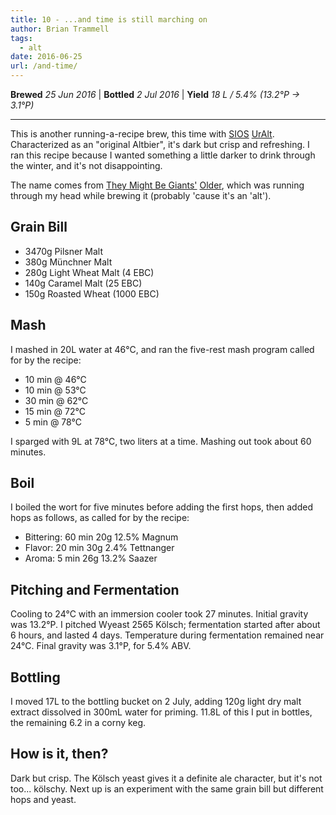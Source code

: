 ```yaml
---
title: 10 - ...and time is still marching on
author: Brian Trammell
tags:
  - alt
date: 2016-06-25
url: /and-time/
---
```


**Brewed** *25 Jun 2016* | **Bottled** *2 Jul 2016* | **Yield** *18 L / 5.4% (13.2&deg;P &#x2192; 3.1&deg;P)*
- - -

This is another running-a-recipe brew, this time with [SIOS](https://sios.ch/)
[UrAlt](https://www.sios.ch/SIOS-UrAlt-Mash-Recipe-yields-20-liter).
Characterized as an "original Altbier", it's dark but crisp and refreshing. I
ran this recipe because I wanted something a little darker to drink through
the winter, and it's not disappointing.

The name comes from [They Might Be Giants'](http://www.theymightbegiants.com/)
[Older](https://www.youtube.com/watch?v=TdIRrmNN_CQ), which was running 
through my head while brewing it (probably 'cause it's an 'alt').

## Grain Bill

- 3470g Pilsner Malt
- 380g Münchner Malt
- 280g Light Wheat Malt (4 EBC)
- 140g Caramel Malt (25 EBC)
- 150g Roasted Wheat (1000 EBC)

## Mash

I mashed in 20L water at 46&deg;C, and ran the five-rest mash program called
for by the recipe:

- 10 min @ 46&deg;C
- 10 min @ 53&deg;C 
- 30 min @ 62&deg;C
- 15 min @ 72&deg;C
- 5 min @ 78&deg;C

I sparged with 9L at 78&deg;C, two liters at a time. Mashing out took about 60 minutes.

## Boil

I boiled the wort for five minutes before adding the first hops, then added
hops as follows, as called for by the recipe:

- Bittering: 60 min 20g 12.5% Magnum
- Flavor: 20 min 30g 2.4% Tettnanger
- Aroma: 5 min 26g 13.2% Saazer

## Pitching and Fermentation

Cooling to 24&deg;C with an immersion cooler took 27 minutes. Initial gravity
was 13.2&deg;P. I pitched Wyeast 2565 Kölsch; fermentation started after about
6 hours, and lasted 4 days. Temperature during fermentation remained near
24&deg;C. Final gravity was 3.1&deg;P, for 5.4% ABV.

## Bottling

I moved 17L to the bottling bucket on 2 July, adding 120g light dry malt
extract dissolved in 300mL water for priming. 11.8L of this I put in bottles,
the remaining 6.2 in a corny keg.

## How is it, then?

Dark but crisp. The Kölsch yeast gives it a definite ale character, but it's not too... kölschy. Next up is an experiment with the same grain bill but different hops and yeast.

